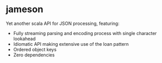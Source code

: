 # jameson

Yet another scala API for JSON processing, featuring:

  - Fully streaming parsing and encoding process with single character lookahead
  - Idiomatic API making extensive use of the loan pattern
  - Ordered object keys
  - Zero dependencies
